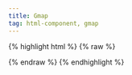 ```yaml
---
title: Gmap
tag: html-component, gmap
---
```


{% highlight html %}
{% raw %}
   <div id="map-canvas" class="map-canvas"></div>
{% endraw %}
{% endhighlight %}